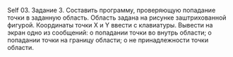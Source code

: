 Self 03. Задание 3.
Составить программу, проверяющую попадание точки в заданную область. Область задана на рисунке заштрихованной фигурой. Координаты точки X и Y ввести с клавиатуры. Вывести на экран одно из сообщений: 
о попадании точки во внутрь области;
о попадании точки на границу области;
о не принадлежности точки области.
